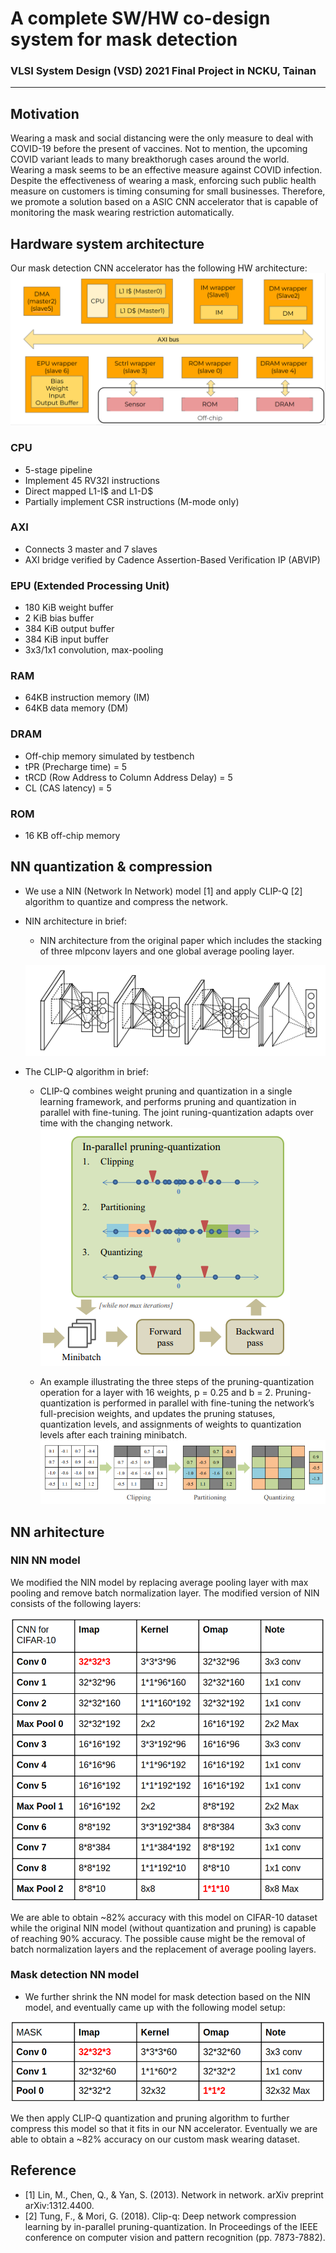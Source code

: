 # A complete SW/HW co-design system for mask detection

### VLSI System Design (VSD) 2021 Final Project in NCKU, Tainan
---
## Motivation
Wearing a mask and social distancing were the only measure to deal with COVID-19 before the present of vaccines. Not to mention, the upcoming COVID variant leads to many breakthorugh cases around the world. Wearing a mask seems to be an effective measure against COVID infection. Despite the effectiveness of wearing a mask, enforcing such public health measure on customers is timing consuming for small businesses. Therefore, we promote a solution based on a ASIC CNN accelerator that is capable of monitoring the mask wearing restriction automatically.

## Hardware system architecture
Our mask detection CNN accelerator has the following HW architecture:
![Alt text](./figure/hardware_arch.png?raw=true)
### CPU
- 5-stage pipeline
- Implement 45 RV32I instructions
- Direct mapped L1-I$ and L1-D$
- Partially implement CSR instructions (M-mode only)

### AXI
- Connects 3 master and 7 slaves
- AXI bridge verified by Cadence Assertion-Based Verification IP (ABVIP)

### EPU (Extended Processing Unit)
- 180 KiB weight buffer
- 2 KiB bias buffer
- 384 KiB output buffer
- 384 KiB input buffer
- 3x3/1x1 convolution, max-pooling

### RAM
- 64KB instruction memory (IM)
- 64KB data memory (DM)

### DRAM
- Off-chip memory simulated by testbench
- tPR (Precharge time) = 5
- tRCD (Row Address to Column Address Delay) = 5
- CL (CAS latency) = 5

### ROM
- 16 KB off-chip memory 

## NN quantization & compression
- We use a NIN (Network In Network) model [1] and apply CLIP-Q [2] algorithm to quantize and compress the network.

- NIN architecture in brief:

  - NIN architecture from the original paper which includes the stacking of three mlpconv layers and one global average pooling layer.

  ![Alt text](./figure/NIN_orig_arch.png?raw=true)

- The CLIP-Q algorithm in brief: 

  - CLIP-Q combines weight pruning and quantization in a single learning framework, and performs pruning and quantization in parallel with fine-tuning. The joint runing-quantization adapts over time with the changing network.
  ![Alt text](./figure/CLIP-Q_1.png?raw=true)

  - An example illustrating the three steps of the pruning-quantization operation for a layer with 16 weights, p = 0.25 and b = 2. Pruning-quantization is performed in parallel with fine-tuning the network’s full-precision weights, and updates the pruning statuses, quantization levels, and assignments of weights to quantization levels after each training minibatch.
  ![Alt text](./figure/CLIP-Q_2.png?raw=true)

## NN arhitecture
### NIN NN model
We modified the NIN model by replacing average pooling layer with max pooling and remove batch normalization layer. The modified version of NIN consists of the following layers: 

![Alt text](./figure/NIN_arch.png?raw=true)

We are able to obtain ~82% accuracy with this model on CIFAR-10 dataset while the original NIN model (without quantization and pruning) is capable of reaching 90% accuracy. The possible cause might be the removal of batch normalization layers and the replacement of average pooling layers.

### Mask detection NN model
- We further shrink the NN model for mask detection based on the NIN model, and eventually came up with the following model setup:

![Alt text](./figure/mask_NN_arch.png?raw=true)

We then apply CLIP-Q quantization and pruning algorithm to further compress this model so that it fits in our NN accelerator. Eventually we are able to obtain a ~82% accuracy on our custom mask wearing dataset.
## Reference
- [1] Lin, M., Chen, Q., & Yan, S. (2013). Network in network. arXiv preprint arXiv:1312.4400.
- [2] Tung, F., & Mori, G. (2018). Clip-q: Deep network compression learning by in-parallel pruning-quantization. In Proceedings of the IEEE conference on computer vision and pattern recognition (pp. 7873-7882).